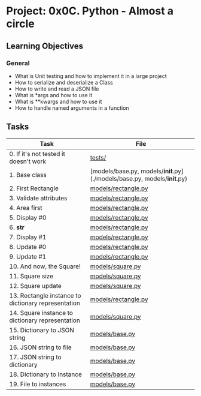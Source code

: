 # Project: 0x0C. Python - Almost a circle

<h2>Learning Objectives</h2>

<h3>General</h3>

<ul>
<li>What is Unit testing and how to implement it in a large project</li>
<li>How to serialize and deserialize a Class</li>
<li>How to write and read a JSON file</li>
<li>What is *args and how to use it</li>
<li>What is **kwargs and how to use it</li>
<li>How to handle named arguments in a function</li>
</ul>

<h2>Tasks</h2>

| Task | File |
| ---- | ---- |
| 0. If it's not tested it doesn't work | [tests/](./tests/) |
| 1. Base class | [models/base.py, models/__init__.py](./models/base.py, models/__init__.py) |
| 2. First Rectangle | [models/rectangle.py](./models/rectangle.py) |
| 3. Validate attributes | [models/rectangle.py](./models/rectangle.py) |
| 4. Area first | [models/rectangle.py](./models/rectangle.py) |
| 5. Display #0 | [models/rectangle.py](./models/rectangle.py) |
| 6. __str__ | [models/rectangle.py](./models/rectangle.py) |
| 7. Display #1 | [models/rectangle.py](./models/rectangle.py) |
| 8. Update #0 | [models/rectangle.py](./models/rectangle.py) |
| 9. Update #1 | [models/rectangle.py](./models/rectangle.py) |
| 10. And now, the Square! | [models/square.py](./models/square.py) |
| 11. Square size | [models/square.py](./models/square.py) |
| 12. Square update | [models/square.py](./models/square.py) |
| 13. Rectangle instance to dictionary representation | [models/rectangle.py](./models/rectangle.py) |
| 14. Square instance to dictionary representation | [models/square.py](./models/square.py) |
| 15. Dictionary to JSON string | [models/base.py](./models/base.py) |
| 16. JSON string to file | [models/base.py](./models/base.py) |
| 17. JSON string to dictionary | [models/base.py](./models/base.py) |
| 18. Dictionary to Instance | [models/base.py](./models/base.py) |
| 19. File to instances | [models/base.py](./models/base.py) |